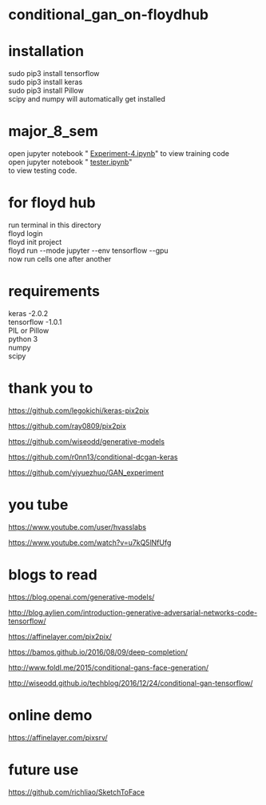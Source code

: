 # conditional_gan_on-floydhub <br>
# installation

sudo pip3 install tensorflow <br>
sudo pip3 install keras <br>
sudo pip3 install Pillow <br>
scipy and numpy will automatically get installed <br>


# major_8_sem
open jupyter notebook "  [Experiment-4.ipynb](https://github.com/deepanshu-yadav/conditional_gan_on-floydhub/blob/master/experiment-4.ipynb)" to view training code  <br>
open jupyter notebook "  [tester.ipynb](https://github.com/deepanshu-yadav/conditional_gan_on-floydhub/blob/master/tester.ipynb)"  <br> to view testing code.
# for floyd hub 
run terminal in this directory <br>
floyd login <br>
floyd init project <br>
floyd run --mode jupyter --env tensorflow --gpu <br>
now run cells one after another<br>

# requirements 
keras -2.0.2 <br>
tensorflow -1.0.1 <br>
PIL  or Pillow<br>
python 3 <br>
numpy <br>
scipy <br>

# thank you to 
https://github.com/legokichi/keras-pix2pix

https://github.com/ray0809/pix2pix

https://github.com/wiseodd/generative-models

https://github.com/r0nn13/conditional-dcgan-keras

https://github.com/yiyuezhuo/GAN_experiment

# you tube 

https://www.youtube.com/user/hvasslabs

https://www.youtube.com/watch?v=u7kQ5lNfUfg



# blogs to read

https://blog.openai.com/generative-models/

http://blog.aylien.com/introduction-generative-adversarial-networks-code-tensorflow/

https://affinelayer.com/pix2pix/

https://bamos.github.io/2016/08/09/deep-completion/

http://www.foldl.me/2015/conditional-gans-face-generation/

http://wiseodd.github.io/techblog/2016/12/24/conditional-gan-tensorflow/





# online demo
https://affinelayer.com/pixsrv/

# future use
https://github.com/richliao/SketchToFace


